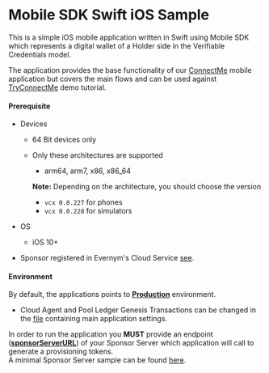 # Mobile SDK Swift iOS Sample

This is a simple iOS mobile application written in Swift using Mobile SDK which represents a digital wallet of a Holder side in the Verifiable Credentials model.

The application provides the base functionality of our [ConnectMe](https://gitlab.com/evernym/mobile/connectme) mobile application but covers the main flows and can be used against [TryConnectMe](https://try.connect.me/#/) demo tutorial.

#### Prerequisite

* Devices
    * 64 Bit devices only
    * Only these architectures are supported
        * arm64, arm7, x86, x86_64

      **Note:** Depending on the architecture, you should choose the version
        * `vcx 0.0.227` for phones
        * `vcx 0.0.228` for simulators

* OS
    * iOS 10+
* Sponsor registered in Evernym's Cloud Service [see](/docs/3.Initialization.md#sponsor-ie-you-onboarding-with-evernyms-cloud-service).

#### Environment

By default, the applications points to [**Production**](../../../environments/ProductionEnvironment.md) environment.
* Cloud Agent and Pool Ledger Genesis Transactions can be changed in the [file](../common/Config.m) containing main application settings.

In order to run the application you **MUST** provide an endpoint ([**sponsorServerURL**](../common/Config.m)) of your Sponsor Server which application will call to generate a provisioning tokens.\
A minimal Sponsor Server sample can be found [here](/examples/simple-sponsor).
